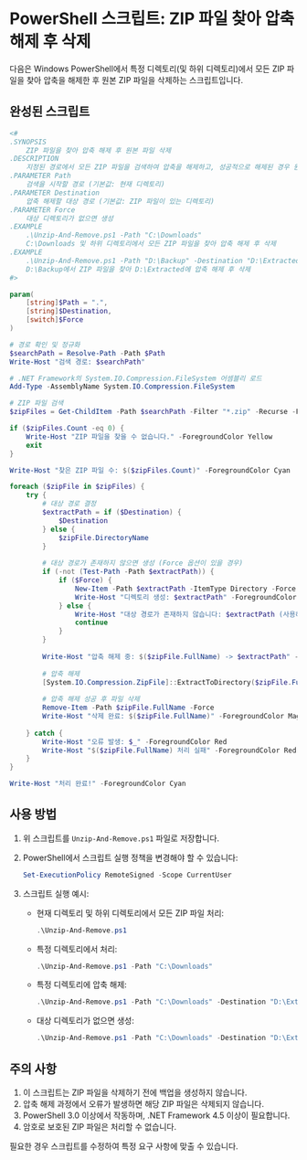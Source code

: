 # PowerShell 스크립트: ZIP 파일 찾아 압축 해제 후 삭제

다음은 Windows PowerShell에서 특정 디렉토리(및 하위 디렉토리)에서 모든 ZIP 파일을 찾아 압축을 해제한 후 원본 ZIP 파일을 삭제하는 스크립트입니다.

## 완성된 스크립트

```powershell
<#
.SYNOPSIS
    ZIP 파일을 찾아 압축 해제 후 원본 파일 삭제
.DESCRIPTION
    지정된 경로에서 모든 ZIP 파일을 검색하여 압축을 해제하고, 성공적으로 해제된 경우 원본 ZIP 파일을 삭제합니다.
.PARAMETER Path
    검색을 시작할 경로 (기본값: 현재 디렉토리)
.PARAMETER Destination
    압축 해제할 대상 경로 (기본값: ZIP 파일이 있는 디렉토리)
.PARAMETER Force
    대상 디렉토리가 없으면 생성
.EXAMPLE
    .\Unzip-And-Remove.ps1 -Path "C:\Downloads"
    C:\Downloads 및 하위 디렉토리에서 모든 ZIP 파일을 찾아 압축 해제 후 삭제
.EXAMPLE
    .\Unzip-And-Remove.ps1 -Path "D:\Backup" -Destination "D:\Extracted"
    D:\Backup에서 ZIP 파일을 찾아 D:\Extracted에 압축 해제 후 삭제
#>

param(
    [string]$Path = ".",
    [string]$Destination,
    [switch]$Force
)

# 경로 확인 및 정규화
$searchPath = Resolve-Path -Path $Path
Write-Host "검색 경로: $searchPath"

# .NET Framework의 System.IO.Compression.FileSystem 어셈블리 로드
Add-Type -AssemblyName System.IO.Compression.FileSystem

# ZIP 파일 검색
$zipFiles = Get-ChildItem -Path $searchPath -Filter "*.zip" -Recurse -File

if ($zipFiles.Count -eq 0) {
    Write-Host "ZIP 파일을 찾을 수 없습니다." -ForegroundColor Yellow
    exit
}

Write-Host "찾은 ZIP 파일 수: $($zipFiles.Count)" -ForegroundColor Cyan

foreach ($zipFile in $zipFiles) {
    try {
        # 대상 경로 결정
        $extractPath = if ($Destination) {
            $Destination
        } else {
            $zipFile.DirectoryName
        }
        
        # 대상 경로가 존재하지 않으면 생성 (Force 옵션이 있을 경우)
        if (-not (Test-Path -Path $extractPath)) {
            if ($Force) {
                New-Item -Path $extractPath -ItemType Directory -Force | Out-Null
                Write-Host "디렉토리 생성: $extractPath" -ForegroundColor DarkGray
            } else {
                Write-Host "대상 경로가 존재하지 않습니다: $extractPath (사용하려면 -Force 옵션 추가)" -ForegroundColor Red
                continue
            }
        }
        
        Write-Host "압축 해제 중: $($zipFile.FullName) -> $extractPath" -ForegroundColor Green
        
        # 압축 해제
        [System.IO.Compression.ZipFile]::ExtractToDirectory($zipFile.FullName, $extractPath)
        
        # 압축 해제 성공 후 파일 삭제
        Remove-Item -Path $zipFile.FullName -Force
        Write-Host "삭제 완료: $($zipFile.FullName)" -ForegroundColor Magenta
        
    } catch {
        Write-Host "오류 발생: $_" -ForegroundColor Red
        Write-Host "$($zipFile.FullName) 처리 실패" -ForegroundColor Red
    }
}

Write-Host "처리 완료!" -ForegroundColor Cyan
```

## 사용 방법

1. 위 스크립트를 `Unzip-And-Remove.ps1` 파일로 저장합니다.
2. PowerShell에서 스크립트 실행 정책을 변경해야 할 수 있습니다:
   ```powershell
   Set-ExecutionPolicy RemoteSigned -Scope CurrentUser
   ```
3. 스크립트 실행 예시:

   - 현재 디렉토리 및 하위 디렉토리에서 모든 ZIP 파일 처리:
     ```powershell
     .\Unzip-And-Remove.ps1
     ```
   - 특정 디렉토리에서 처리:
     ```powershell
     .\Unzip-And-Remove.ps1 -Path "C:\Downloads"
     ```
   - 특정 디렉토리에 압축 해제:
     ```powershell
     .\Unzip-And-Remove.ps1 -Path "C:\Downloads" -Destination "D:\Extracted"
     ```
   - 대상 디렉토리가 없으면 생성:
     ```powershell
     .\Unzip-And-Remove.ps1 -Path "C:\Downloads" -Destination "D:\Extracted" -Force
     ```

## 주의 사항

1. 이 스크립트는 ZIP 파일을 삭제하기 전에 백업을 생성하지 않습니다.
2. 압축 해제 과정에서 오류가 발생하면 해당 ZIP 파일은 삭제되지 않습니다.
3. PowerShell 3.0 이상에서 작동하며, .NET Framework 4.5 이상이 필요합니다.
4. 암호로 보호된 ZIP 파일은 처리할 수 없습니다.

필요한 경우 스크립트를 수정하여 특정 요구 사항에 맞출 수 있습니다.